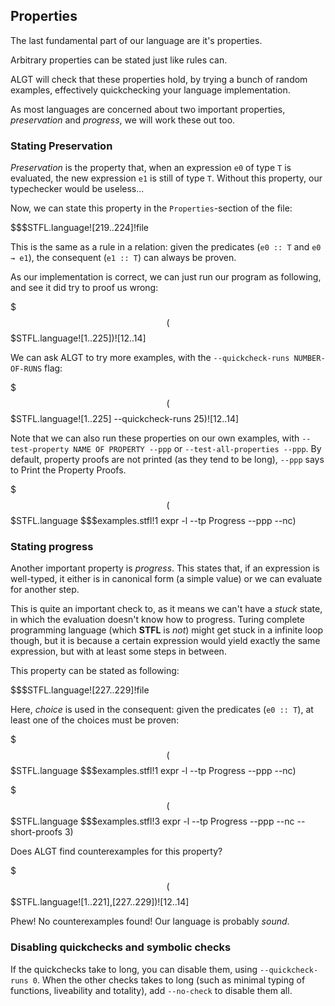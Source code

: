   Properties
----------------

The last fundamental part of our language are it's properties.

Arbitrary properties can be stated just like rules can. 

ALGT will check that these properties hold, by trying a bunch of random examples, effectively quickchecking your language implementation.


As most languages are concerned about two important properties, _preservation_ and _progress_, we will work these out too.

### Stating Preservation

_Preservation_ is the property that, when an expression `e0` of type `T` is evaluated, the new expression `e1` is still of type `T`. Without this property, our typechecker would be useless...

Now, we can state this property in the `Properties`-section of the file:

$$$STFL.language![219..224]!file

This is the same as a rule in a relation: given the predicates (`e0 :: T` and `e0 → e1`), the consequent (`e1 :: T`) can always be proven.

As our implementation is correct, we can just run our program as following, and see it did try to proof us wrong:

$$$($$$STFL.language![1..225])![12..14]

We can ask ALGT to try more examples, with the `--quickcheck-runs NUMBER-OF-RUNS` flag:

$$$($$$STFL.language![1..225] --quickcheck-runs 25)![12..14]


Note that we can also run these properties on our own examples, with `--test-property NAME OF PROPERTY --ppp` or `--test-all-properties --ppp`. By default, property proofs are not printed (as they tend to be long), `--ppp` says to Print the Property Proofs.

$$$($$$STFL.language $$$examples.stfl!1 expr -l --tp Progress --ppp --nc)

### Stating progress

Another important property is _progress_. This states that, if an expression is well-typed, it either is in canonical form (a simple value) or we can evaluate for another step.

This is quite an important check to, as it means we can't have a _stuck_ state, in which the evaluation doesn't know how to progress. Turing complete programming language (which __STFL__ is _not_) might get stuck in a infinite loop though, but it is because a certain expression would yield exactly the same expression, but with at least some steps in between.

This property can be stated as following:

$$$STFL.language![227..229]!file


Here, _choice_ is used in the consequent: given the predicates (`e0 :: T`), at least one of the choices must be proven:

$$$($$$STFL.language $$$examples.stfl!1 expr -l --tp Progress --ppp --nc)

$$$($$$STFL.language $$$examples.stfl!3 expr -l --tp Progress --ppp --nc --short-proofs 3)

Does ALGT find counterexamples for this property?

$$$($$$STFL.language![1..221],[227..229])![12..14]

Phew! No counterexamples found! Our language is probably _sound_.


### Disabling quickchecks and symbolic checks

If the quickchecks take to long, you can disable them, using `--quickcheck-runs 0`. When the other checks takes to long (such as minimal typing of functions, liveability and totality), add `--no-check` to disable them all.

